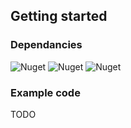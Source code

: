 ﻿## Getting started

### Dependancies

![Nuget](https://img.shields.io/nuget/v/Skyware.Lis.EventsModel?label=Skyware.Lis.EventsModel) 
![Nuget](https://img.shields.io/nuget/v/Apache.NMS?label=Apache.NMS)
![Nuget](https://img.shields.io/nuget/v/Apache.NMS.ActiveMQ?label=Apache.NMS.ActiveMQ)

### Example code

TODO


